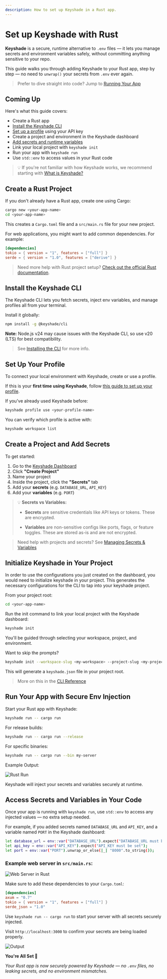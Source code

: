 ```yaml
---
description: How to set up Keyshade in a Rust app.
---
```


# Set up Keyshade with Rust

**Keyshade** is a secure, runtime alternative to `.env` files — it lets you manage secrets and environment variables safely, without committing anything sensitive to your repo.

This guide walks you through adding Keyshade to your Rust app, step by step — no need to `unwrap()` your secrets from `.env` ever again.

> Prefer to dive straight into code? Jump to [Running Your App](#run-your-app-with-secure-env-injection)

## Coming Up

Here's what this guide covers:

- Create a Rust app  
- [Install the Keyshade CLI](/docs/getting-started/installing-the-cli.md)  
- [Set up a profile](/docs/getting-started/setting-up-your-profile.md) using your API key  
- Create a project and environment in the Keyshade dashboard  
- [Add secrets and runtime variables](/docs/getting-started/adding-your-first-secret-and-variable.md)   
- Link your local project with `keyshade init`  
- Run your app with `keyshade run`  
- Use `std::env` to access values in your Rust code

> 💡 If you're not familiar with how Keyshade works, we recommend starting with [What is Keyshade?](/docs/getting-started/introduction.md)

## Create a Rust Project

If you don't already have a Rust app, create one using Cargo:

```bash
cargo new <your-app-name>
cd <your-app-name>
```

This creates a `Cargo.toml` file and a `src/main.rs` file for your new project.

For web applications, you might want to add common dependencies. For example:

```toml
[dependencies]
tokio = { version = "1", features = ["full"] }
serde = { version = "1.0", features = ["derive"] }
```

> Need more help with Rust project setup? [Check out the official Rust documentation](https://doc.rust-lang.org/cargo/guide/creating-a-new-project.html).

## Install the Keyshade CLI

The Keyshade CLI lets you fetch secrets, inject env variables, and manage profiles all from your terminal.

Install it globally:

```bash
npm install -g @keyshade/cli
```

**Note:** Node.js v24 may cause issues with the Keyshade CLI, so use v20 (LTS) for best compatibility.

> See [Installing the CLI](/docs/getting-started/installing-the-cli.md) for more info.

## Set Up Your Profile

To connect your local environment with Keyshade, create or use a profile.

If this is your **first time using Keyshade**, follow [this guide to set up your profile](/docs/getting-started/setting-up-your-profile.md).

If you've already used Keyshade before:

```bash
keyshade profile use <your-profile-name>
```
You can verify which profile is active with:
```bash
keyshade workspace list
```

## Create a Project and Add Secrets

To get started:
1.  Go to the [Keyshade Dashboard](https://app.keyshade.xyz/)
2.  Click **"Create Project"**
3.  Name your project
4.  Inside the project, click the **"Secrets"** tab
5.  Add your **secrets** (e.g. `DATABASE_URL`, `API_KEY`) 
6.  Add your **variables** (e.g. `PORT`)

> 💡 **Secrets vs Variables:**
>
>* **Secrets** are sensitive credentials like API keys or tokens. These are encrypted.
>
>* **Variables** are non-sensitive configs like ports, flags, or feature toggles. These are stored as-is and are not encrypted.

> Need help with projects and secrets? See [Managing Secrets & Variables](/docs/getting-started/adding-your-first-secret-and-variable.md)

## Initialize Keyshade in Your Project

In order to use the configurations you just created on the dashboard, you would need to initialize keyshade in your project. This generates the necessary configurations for the CLI to tap into your keyshade project.

From your project root:

```bash
cd <your-app-name>
```
Run the init command to link your local project with the Keyshade dashboard:

```bash
keyshade init
```

You'll be guided through selecting your workspace, project, and environment.

Want to skip the prompts?

```bash
keyshade init --workspace-slug <my-workspace> --project-slug <my-project> --environment-slug <my-environment> --private-key <my-private-key>
```
This will generate a `keyshade.json` file in your project root.

> More on this in the [CLI Reference](/docs/getting-started/installing-the-cli.md)

## Run Your App with Secure Env Injection

Start your Rust app with Keyshade:

```bash
keyshade run -- cargo run
```

For release builds:
```bash
keyshade run -- cargo run --release
```

For specific binaries:
```bash
keyshade run -- cargo run --bin my-server
```

Example Output:

![Rust Run](../../../blob/keyshade-rust-run.png)

Keyshade will inject your secrets and variables securely at runtime.

## Access Secrets and Variables in Your Code

Once your app is running with `keyshade run`, use `std::env` to access any injected values — no extra setup needed.

For example, if you added secrets named `DATABASE_URL` and `API_KEY`, and a variable named `PORT` in the Keyshade dashboard:

```bash
let database_url = env::var("DATABASE_URL").expect("DATABASE_URL must be set");
let api_key = env::var("API_KEY").expect("API_KEY must be set");
let port = env::var("PORT").unwrap_or_else(|_| "8000".to_string());
```

### Example web server in `src/main.rs`:

![Web Server in Rust](../../../blob/rust-guide-code.png)

Make sure to add these dependencies to your `Cargo.toml`:

```toml
[dependencies]
axum = "0.7"
tokio = { version = "1", features = ["full"] }
serde_json = "1.0"
```

Use `keyshade run -- cargo run` to start your server with all secrets securely injected.

Visit `http://localhost:3000` to confirm your secrets are being loaded properly.

![Output](../../../blob/rust-guide-output.png)

**You're All Set 🥳**

_Your Rust app is now securely powered by Keyshade — no `.env` files, no leaking secrets, and no environment mismatches._